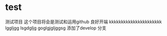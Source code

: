 # test
测试项目
这个项目将会是测试和运用github 良好开端
kkkkkkkkkkkkkkkkkkkkkk
lggljgg
lsgdgljg
goglgjgljggsg
添加了develop 分支